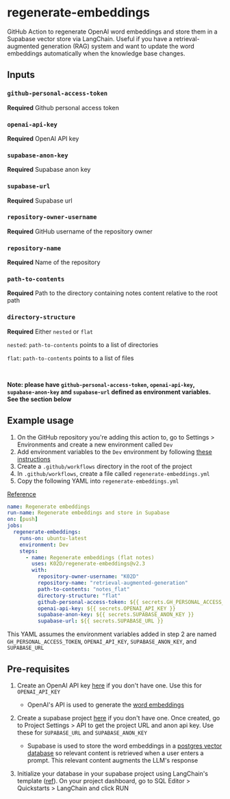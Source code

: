 # regenerate-embeddings

GitHub Action to regenerate OpenAI word embeddings and store them in a Supabase vector store via LangChain. Useful if you have a retrieval-augmented generation (RAG) system and want to update the word embeddings automatically when the knowledge base changes.

## Inputs

### `github-personal-access-token`

**Required** Github personal access token

### `openai-api-key`

**Required** OpenAI API key

### `supabase-anon-key`

**Required** Supabase anon key

### `supabase-url`

**Required** Supabase url

### `repository-owner-username`

**Required** GitHub username of the repository owner

### `repository-name`

**Required** Name of the repository

### `path-to-contents`

**Required** Path to the directory containing notes content relative to the root path

### `directory-structure`

**Required** Either `nested` or `flat`

`nested`: `path-to-contents` points to a list of directories

`flat`: `path-to-contents` points to a list of files

<br>

**Note: please have `github-personal-access-token`, `openai-api-key`, `supabase-anon-key` and `supabase-url` defined as environment variables. See the section below**

## Example usage

1. On the GitHub repository you're adding this action to, go to Settings > Environments and create a new environment called `Dev`
2. Add environment variables to the `Dev` environment by following [these instructions](https://docs.github.com/en/actions/learn-github-actions/variables#creating-configuration-variables-for-an-environment)
3. Create a `.github/workflows` directory in the root of the project
4. In `.github/workflows`, create a file called `regenerate-embeddings.yml`
5. Copy the following YAML into `regenerate-embeddings.yml`

[Reference](https://docs.github.com/en/actions/quickstart)

```yaml
name: Regenerate embeddings
run-name: Regenerate embeddings and store in Supabase
on: [push]
jobs:
  regenerate-embeddings:
    runs-on: ubuntu-latest
    environment: Dev
    steps:
      - name: Regenerate embeddings (flat notes)
        uses: K02D/regenerate-embeddings@v2.3
        with:
          repository-owner-username: "K02D"
          repository-name: "retrieval-augmented-generation"
          path-to-contents: "notes_flat"
          directory-structure: "flat"
          github-personal-access-token: ${{ secrets.GH_PERSONAL_ACCESS_TOKEN }}
          openai-api-key: ${{ secrets.OPENAI_API_KEY }}
          supabase-anon-key: ${{ secrets.SUPABASE_ANON_KEY }}
          supabase-url: ${{ secrets.SUPABASE_URL }}
```

This YAML assumes the environment variables added in step 2 are named `GH_PERSONAL_ACCESS_TOKEN`, `OPENAI_API_KEY`, `SUPABASE_ANON_KEY`, and `SUPABASE_URL`

## Pre-requisites

1. Create an OpenAI API key [here](https://platform.openai.com/account/api-keys) if you don't have one. Use this for `OPENAI_API_KEY`

   - OpenAI's API is used to generate the [word embeddings](https://platform.openai.com/docs/guides/embeddings/what-are-embeddings)

2. Create a supabase project [here](https://supabase.com/dashboard/projects) if you don't have one. Once created, go to Project Settings > API to get the project URL and anon api key. Use these for `SUPABASE_URL` and `SUPABASE_ANON_KEY`

   - Supabase is used to store the word embeddings in a [postgres vector database](https://supabase.com/docs/guides/ai) so relevant content is retrieved when a user enters a prompt. This relevant content augments the LLM's response

3. Initialize your database in your supabase project using LangChain's template ([ref](https://supabase.com/docs/guides/ai/langchain?database-method=dashboard)). On your project dashboard, go to SQL Editor > Quickstarts > LangChain and click RUN
